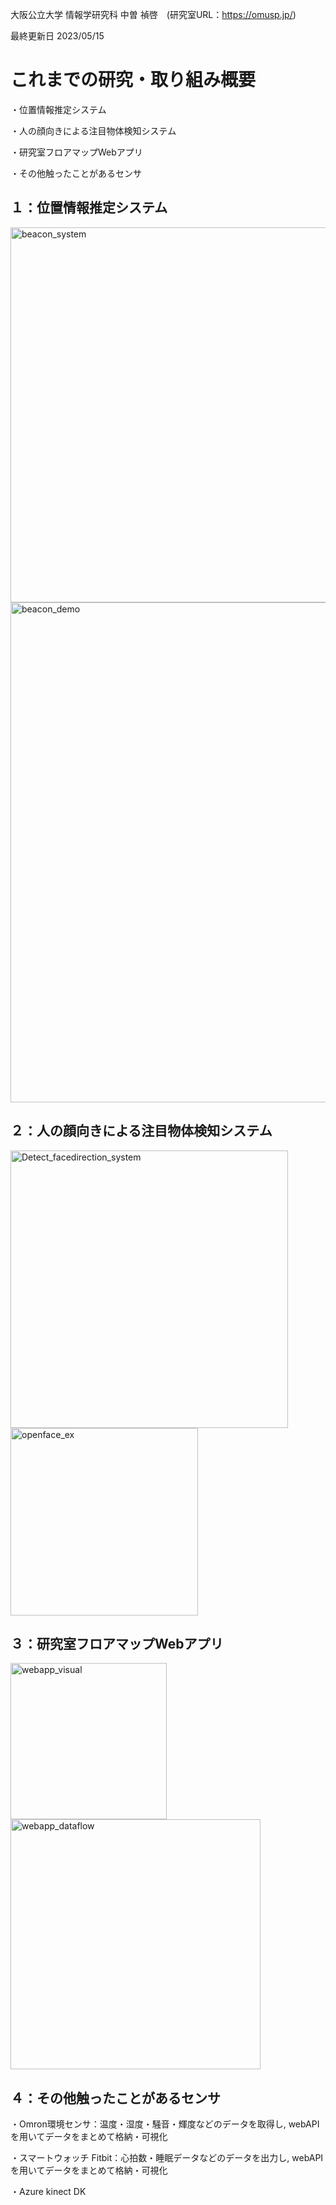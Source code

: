 大阪公立大学 情報学研究科 中曽 禎啓　(研究室URL：https://omusp.jp/)

最終更新日 2023/05/15

# これまでの研究・取り組み概要

・位置情報推定システム

・人の顔向きによる注目物体検知システム

・研究室フロアマップWebアプリ

・その他触ったことがあるセンサ

## １：位置情報推定システム
<img width="600" alt="beacon_system" src="https://github.com/naka0519/naka0519/assets/71176826/f39633a6-d05d-431d-baf9-9a2da3d3d030">
<img width="800" alt="beacon_demo" src="https://github.com/naka0519/naka0519/assets/71176826/8b09e8a7-e46b-41c2-9348-3a6635bffdcb">



## ２：人の顔向きによる注目物体検知システム
<img width="444" alt="Detect_facedirection_system" src="https://github.com/naka0519/naka0519/assets/71176826/5667036c-fc1d-4d4a-8ffa-9b2d19c5c69c">
<img width="300" alt="openface_ex" src="https://github.com/naka0519/naka0519/assets/71176826/44c7ff44-8983-436a-8959-75da2fdc6d89">



## ３：研究室フロアマップWebアプリ
<img width="250" alt="webapp_visual" src="https://github.com/naka0519/naka0519/assets/71176826/e94ec5db-4073-4470-bc6a-0ceeca04298b">
<img width="400" alt="webapp_dataflow" src="https://github.com/naka0519/naka0519/assets/71176826/1df070b0-8b7e-475b-8893-3e9555a14565">



## ４：その他触ったことがあるセンサ
・Omron環境センサ：温度・湿度・騒音・輝度などのデータを取得し, webAPIを用いてデータをまとめて格納・可視化

・スマートウォッチ Fitbit：心拍数・睡眠データなどのデータを出力し, webAPIを用いてデータをまとめて格納・可視化

・Azure kinect DK

